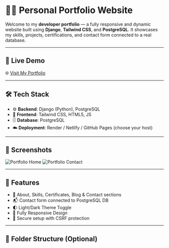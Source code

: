 # 🧑‍💻 Personal Portfolio Website

Welcome to my **developer portfolio** — a fully responsive and dynamic website built using **Django**, **Tailwind CSS**, and **PostgreSQL**. It showcases my skills, projects, certifications, and contact form connected to a real database.

---

## 🔗 Live Demo

🌐 [Visit My Portfolio](https://portfolio-h2qi.onrender.com)

---

## 🛠️ Tech Stack

- ⚙️ **Backend**: Django (Python), PostgreSQL
- 🎨 **Frontend**: Tailwind CSS, HTML5, JS
- 🗄️ **Database**: PostgreSQL
- ☁️ **Deployment**: Render / Netlify / GitHub Pages (choose your host)

---

## 📸 Screenshots

![Portfolio Home](https://your-image-link.com/home.png)
![Portfolio Contact](https://your-image-link.com/contact.png)

---

## 🚀 Features

- 📄 About, Skills, Certificates, Blog & Contact sections
- 📬 Contact form connected to PostgreSQL DB
- 🌓 Light/Dark Theme Toggle
- 📱 Fully Responsive Design
- 🔐 Secure setup with CSRF protection

---

## 📂 Folder Structure (Optional)

